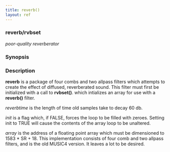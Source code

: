 ```yaml
---
title: reverb()
layout: ref
---
```


### reverb/rvbset

*poor-quality reverberator*  
  

### Synopsis

### Description

**reverb** is a package of four combs and two allpass filters which
attempts to create the effect of diffused, reverberated sound. This
filter must first be initialized with a call to **rvbset()**. which
intializes an array for use with a **reverb()** filter.

*reverbtime* is the length of time old samples take to decay 60 db.

*init* is a flag which, if FALSE, forces the loop to be filled with
zeroes. Setting init to TRUE will cause the contents of the array loop
to be unaltered.

*array* is the address of a floating point array which must be
dimensioned to 1583 \* SR + 18. This implementation consists of four
comb and two allpass filters, and is the old MUSIC4 version. It leaves a
lot to be desired.
